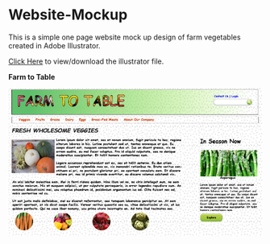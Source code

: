 # Website-Mockup
This is a simple one page website mock up design of farm vegetables created in Adobe Illustrator.

<a href="/working-mock/Website_Mockup.ai">Click Here</a> to view/download the illustrator file.

**Farm to Table**

<img src="/mock-images/Website_Mockup.PNG">
